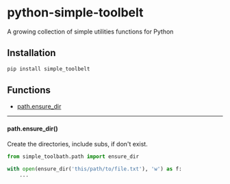 # python-simple-toolbelt

A growing collection of simple utilities functions for Python

## Installation

```bash
pip install simple_toolbelt
```

## Functions

- [path.ensure_dir]()

___

#### path.ensure_dir()

Create the directories, include subs, if don't exist.

```python
from simple_toolbath.path import ensure_dir

with open(ensure_dir('this/path/to/file.txt'), 'w') as f:
    ...
```
